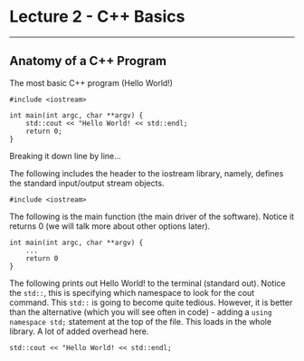 # Lecture 2 - C++ Basics
---
## Anatomy of a C++ Program
The most basic C++ program (Hello World!)
```
#include <iostream> 

int main(int argc, char **argv) {
    std::cout << "Hello World! << std::endl;
    return 0; 
}
```

Breaking it down line by line...

The following includes the header to the iostream library, namely, defines the standard input/output stream objects.
```
#include <iostream>
```
The following is the main function (the main driver of the software). Notice it returns 0 (we will talk more about other options later). 
```
int main(int argc, char **argv) {
    ...
    return 0
}
```
The following prints out Hello World! to the terminal (standard out). Notice the `std::`, this is specifying which namespace to look for the cout command. This `std::` is going to become quite tedious. However, it is better than the alternative (which you will see often in code) - adding a `using namespace std;` statement at the top of the file. This loads in the whole library. A lot of added overhead here. 
```
std::cout << "Hello World! << std::endl;
```
